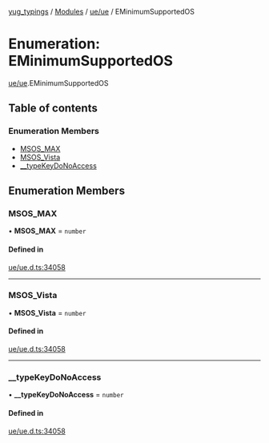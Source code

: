 [yug_typings](../README.md) / [Modules](../modules.md) / [ue/ue](../modules/ue_ue.md) / EMinimumSupportedOS

# Enumeration: EMinimumSupportedOS

[ue/ue](../modules/ue_ue.md).EMinimumSupportedOS

## Table of contents

### Enumeration Members

- [MSOS\_MAX](ue_ue.EMinimumSupportedOS.md#msos_max)
- [MSOS\_Vista](ue_ue.EMinimumSupportedOS.md#msos_vista)
- [\_\_typeKeyDoNoAccess](ue_ue.EMinimumSupportedOS.md#__typekeydonoaccess)

## Enumeration Members

### MSOS\_MAX

• **MSOS\_MAX** = `number`

#### Defined in

[ue/ue.d.ts:34058](https://github.com/YugMetaverse/yug_typings/blob/25cad34/ue/ue.d.ts#L34058)

___

### MSOS\_Vista

• **MSOS\_Vista** = `number`

#### Defined in

[ue/ue.d.ts:34058](https://github.com/YugMetaverse/yug_typings/blob/25cad34/ue/ue.d.ts#L34058)

___

### \_\_typeKeyDoNoAccess

• **\_\_typeKeyDoNoAccess** = `number`

#### Defined in

[ue/ue.d.ts:34058](https://github.com/YugMetaverse/yug_typings/blob/25cad34/ue/ue.d.ts#L34058)
